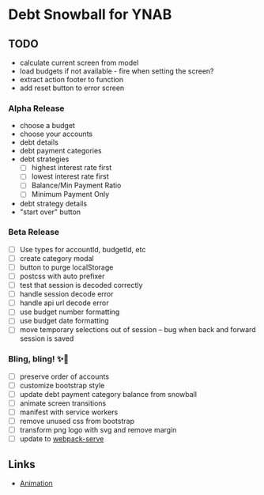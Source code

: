 # Debt Snowball for YNAB

## TODO

* calculate current screen from model
* load budgets if not available - fire when setting the screen?
* extract action footer to function
* add reset button to error screen

### Alpha Release

* choose a budget
* choose your accounts
* debt details
* debt payment categories
* debt strategies
  * [ ] highest interest rate first
  * [ ] lowest interest rate first
  * [ ] Balance/Min Payment Ratio
  * [ ] Minimum Payment Only
* debt strategy details
* "start over" button

### Beta Release

* [ ] Use types for accountId, budgetId, etc
* [ ] create category modal
* [ ] button to purge localStorage
* [ ] postcss with auto prefixer
* [ ] test that session is decoded correctly
* [ ] handle session decode error
* [ ] handle api url decode error
* [ ] use budget number formatting
* [ ] use budget date formatting
* [ ] move temporary selections out of session – bug when back and forward session is saved

### Bling, bling! ✨🥇

* [ ] preserve order of accounts
* [ ] customize bootstrap style
* [ ] update debt payment category balance from snowball
* [ ] animate screen transitions
* [ ] manifest with service workers
* [ ] remove unused css from bootstrap
* [ ] transform png logo with svg and remove margin
* [ ] update to [webpack-serve](https://github.com/webpack-contrib/webpack-serve)

## Links

* [Animation](https://github.com/mdgriffith/elm-animation-flower-menu/blob/master/src/FlowerMenu.elm)
